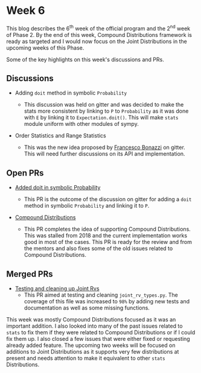 # Week 6


This blog describes the 6<sup>th</sup> week of the official program and the 2<sup>nd</sup> week of Phase 2. By the end of this week, Compound Distributions framework is ready as targeted and I would now focus on the Joint Distributions in the upcoming weeks of this Phase.

Some of the key highlights on this week's discussions and PRs.

## Discussions

* Adding `doit` method in symbolic `Probability`
  * This discussion was held on gitter and was decided to make the stats more consistent by linking to `P` to `Probability` as it was done with `E` by linking it to `Expectation.doit()`. This will make `stats` module uniform with other modules of sympy.

* Order Statistics and Range Statistics
  * This was the new idea proposed by [Francesco Bonazzi](https://github.com/Upabjojr) on gitter. This will need further discussions on its API and implementation.

## Open PRs

* [Added doit in symbolic Probability](https://github.com/sympy/sympy/pull/19696)
  * This PR is the outcome of the discussion on gitter for adding a `doit` method in symbolic `Probability` and linking it to `P`.

* [Compound Distributions](https://github.com/sympy/sympy/pull/19648)
  * This PR completes the idea of supporting Compound Distributions. This was stalled from 2018 and the current implementation works good in most of the cases. This PR is ready for the review and from the mentors and also fixes some of the old issues related to Compound Distributions.

## Merged PRs

* [Testing and cleaning up Joint Rvs](https://github.com/sympy/sympy/pull/19631)
  * This PR aimed at testing and cleaning `joint_rv_types.py`. The coverage of this file was increased to `98%` by adding new tests and documentation as well as some missing functions.

This week was mostly Compound Distributions focused as it was an important addition. I also looked into many of the past issues related to `stats` to fix them if they were related to Compound Distributions or if I could fix them up. I also closed a few issues that were either fixed or requesting already added feature. The upcoming two weeks will be focused on additions to Joint Distributions as it supports very few distributions at present and needs attention to make it equivalent to other `stats` Distributions.
